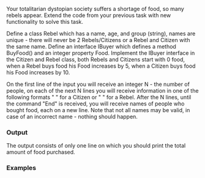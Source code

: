 Your totalitarian dystopian society suffers a shortage of food, so many rebels appear. Extend the code from your previous task with new functionality to solve this task.

Define a class Rebel which has a name, age, and group (string), names are unique - there will never be 2 Rebels/Citizens or a Rebel and Citizen with the same name. Define an interface IBuyer which defines a method BuyFood() and an integer property Food. Implement the IBuyer interface in the Citizen and Rebel class, both Rebels and Citizens start with 0 food, when a Rebel buys food his Food increases by 5, when a Citizen buys food his Food increases by 10.

On the first line of the input you will receive an integer N - the number of people, on each of the next N lines you will receive information in one of the following formats "<name> <age> <id> <birthdate>" for a Citizen or "<name> <age><group>" for a Rebel. After the N lines, until the command "End" is received, you will receive names of people who bought food, each on a new line. Note that not all names may be valid, in case of an incorrect name - nothing should happen.

### Output
  
The output consists of only one line on which you should print the total amount of food purchased.

### Examples
  
  

